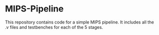 # MIPS-Pipeline
This repository contains code for a simple MIPS pipeline. It includes all the .v files and testbenches for each of the 5 stages.
